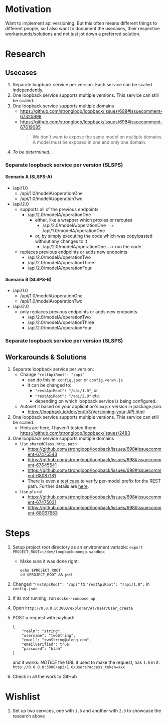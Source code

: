# Motivation

Want to implement api versioning. But this often means different things to different people, so I also want to document the usecases, their respective workarounds/solutions and not just jot down a preferred solution.

# Research

## Usecases

1. Separate loopback service per version. Each service can be scaled independently.
1. One loopback service supports multiple versions. This service can still be scaled.
1. One loopback service supports multiple domains
    * https://github.com/strongloop/loopback/issues/698#issuecomment-67325998
    * https://github.com/strongloop/loopback/issues/698#issuecomment-67619085
        > We don't want to expose the same model on multiple domains. A model must be exposed in one and only one domain.
1. _To be determined..._

### Separate loopback service per version (SLSPS)

#### Scenario A (SLSPS-A)
* /api/1.0
    * /api/1.0/modelA/operationOne
    * /api/1.0/modelA/operationTwo
* /api/2.0
    * supports all of the previous endpoints
        * /api/2.0/modelA/operationOne
            * either, like a wrapper which proxies or reroutes
                * /api/2.0/modelA/operationOne `-->` /api/1.0/modelA/operationOne
            * or, by simply executing the code which was copy/pasted without any changes to it
                * /api/2.0/modelA/operationOne `-->` run the code
    * replaces previous endpoints or adds new endpoints
        * /api/2.0/modelA/operationTwo
        * /api/2.0/modelA/operationThree
        * /api/2.0/modelA/operationFour

#### Scenario B (SLSPS-B)
* /api/1.0
    * /api/1.0/modelA/operationOne
    * /api/1.0/modelA/operationTwo
* /api/2.0
    * only replaces previous endpoints or adds new endpoints
        * /api/2.0/modelA/operationTwo
        * /api/2.0/modelA/operationThree
        * /api/2.0/modelA/operationFour

### Separate loopback service per version (SLSPS)

## Workarounds & Solutions

1. Separate loopback service per version:
    * Change `"restApiRoot": "/api"`
        * can do this in: `config.json` or `config.<env>.js`
        * it can be changed to:
            * `"restApiRoot": "/api/1.0"`, or
            * `"restApiRoot": "/api/2.0"` etc.
            * depending on which loopback service is being configured.
    * Autoset it based on your application's `major` version in package.json.
        * https://loopback.io/doc/en/lb3/Versioning-your-API.html
1. One loopback service supports multiple versions. This service can still be scaled.
    * Hints are here, I haven't tested them: https://github.com/strongloop/loopback/issues/2483
1. One loopback service supports multiple domains
    * Use `sharedClass.http.path`
        * https://github.com/strongloop/loopback/issues/698#issuecomment-67475543
        * https://github.com/strongloop/loopback/issues/698#issuecomment-67645541
        * https://github.com/strongloop/loopback/issues/698#issuecomment-68087181
        * There is even a [test case](https://github.com/PradnyaBaviskar/loopback/commit/701661d49923ebe2bcb88c51d22c2bd51a396769) to verify per-model prefix for the REST path. Further details are [here](https://github.com/strongloop/loopback/pull/1039).
    * Use `plural`
        * https://github.com/strongloop/loopback/issues/698#issuecomment-67475031
        * https://github.com/strongloop/loopback/issues/698#issuecomment-68067683

# Steps

1. Setup project root directory as an environment variable: `export PROJECT_ROOT=~/dev/loopback-mongo-sandbox`
    * Make sure it was done right:

        ```
        echo $PROJECT_ROOT
        cd $PROJECT_ROOT && pwd
        ```
1. Changed `"restApiRoot": "/api"` to `"restApiRoot": "/api/1.0",` in `config.json`
1. If its not running, run `docker-compose up`
1. Open `http://0.0.0.0:3000/explorer/#!/User/User_create`
1. POST a request with payload:

    ```
    {
        "realm": "string",
        "username": "twoString",
        "email": "twoString@along.com",
        "emailVerified": true,
        "password": "blah"
    }
    ```
    and it works. *NOTICE* the URL it used to make the request, has `1.0` in it: `http://0.0.0.0:3000/api/1.0/Users?access_token=xxx`
1. Check in all the work to GitHub

# Wishlist

1. Set up two services, one with `1.0` and another with `2.0` to showcase the research above

